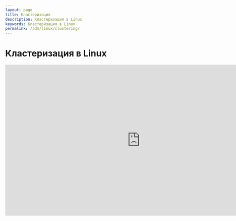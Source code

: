 ```yaml
---
layout: page
title: Кластеризация
description: Кластеризация в Linux
keywords: Кластеризация в Linux
permalink: /adm/linux/clustering/
---
```


# Кластеризация в Linux

<div align="center">

<iframe width="853" height="480" src="https://www.youtube.com/embed/4LyL4sNZ1u4" frameborder="0" allow="autoplay; encrypted-media" allowfullscreen></iframe>

</div>
